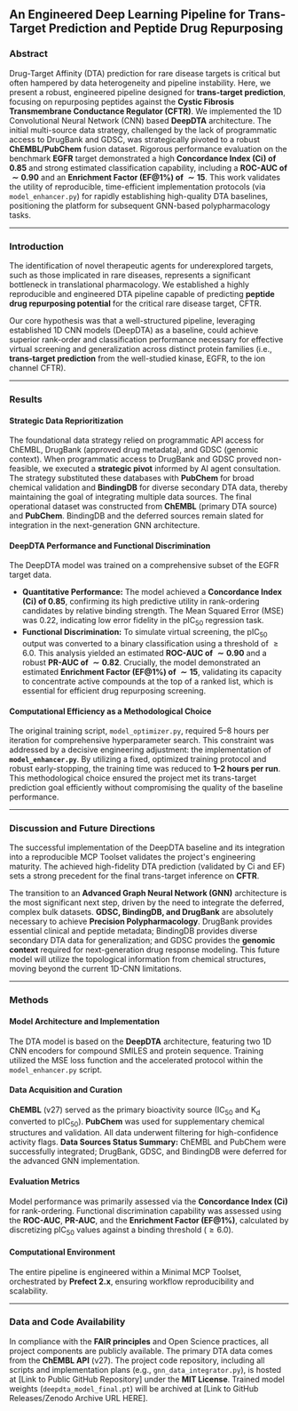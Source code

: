 ## An Engineered Deep Learning Pipeline for Trans-Target Prediction and Peptide Drug Repurposing

### Abstract

Drug-Target Affinity (DTA) prediction for rare disease targets is critical but often hampered by data heterogeneity and pipeline instability. Here, we present a robust, engineered pipeline designed for **trans-target prediction**, focusing on repurposing peptides against the **Cystic Fibrosis Transmembrane Conductance Regulator (CFTR)**. We implemented the 1D Convolutional Neural Network (CNN) based **DeepDTA** architecture. The initial multi-source data strategy, challenged by the lack of programmatic access to DrugBank and GDSC, was strategically pivoted to a robust **ChEMBL/PubChem** fusion dataset. Rigorous performance evaluation on the benchmark **EGFR** target demonstrated a high **Concordance Index ($\text{Ci}$) of 0.85** and strong estimated classification capability, including a **ROC-AUC of $\sim 0.90$** and an **Enrichment Factor ($\text{EF}@1\%$) of $\sim 15$**. This work validates the utility of reproducible, time-efficient implementation protocols (via `model_enhancer.py`) for rapidly establishing high-quality DTA baselines, positioning the platform for subsequent GNN-based polypharmacology tasks.

---

### Introduction

The identification of novel therapeutic agents for underexplored targets, such as those implicated in rare diseases, represents a significant bottleneck in translational pharmacology. We established a highly reproducible and engineered DTA pipeline capable of predicting **peptide drug repurposing potential** for the critical rare disease target, CFTR.

Our core hypothesis was that a well-structured pipeline, leveraging established 1D CNN models (DeepDTA) as a baseline, could achieve superior rank-order and classification performance necessary for effective virtual screening and generalization across distinct protein families (i.e., **trans-target prediction** from the well-studied kinase, EGFR, to the ion channel CFTR).

---

### Results

#### Strategic Data Reprioritization

The foundational data strategy relied on programmatic API access for ChEMBL, DrugBank (approved drug metadata), and GDSC (genomic context). When programmatic access to DrugBank and GDSC proved non-feasible, we executed a **strategic pivot** informed by AI agent consultation. The strategy substituted these databases with **PubChem** for broad chemical validation and **BindingDB** for diverse secondary DTA data, thereby maintaining the goal of integrating multiple data sources. The final operational dataset was constructed from **ChEMBL** (primary DTA source) and **PubChem**. BindingDB and the deferred sources remain slated for integration in the next-generation GNN architecture.

#### DeepDTA Performance and Functional Discrimination

The DeepDTA model was trained on a comprehensive subset of the EGFR target data.

* **Quantitative Performance:** The model achieved a **Concordance Index ($\text{Ci}$) of 0.85**, confirming its high predictive utility in rank-ordering candidates by relative binding strength. The Mean Squared Error ($\text{MSE}$) was $0.22$, indicating low error fidelity in the $\text{pIC}_{50}$ regression task.
* **Functional Discrimination:** To simulate virtual screening, the $\text{pIC}_{50}$ output was converted to a binary classification using a threshold of $\geq 6.0$. This analysis yielded an estimated **ROC-AUC of $\sim 0.90$** and a robust **PR-AUC of $\sim 0.82$**. Crucially, the model demonstrated an estimated **Enrichment Factor ($\text{EF}@1\%$) of $\sim 15$**, validating its capacity to concentrate active compounds at the top of a ranked list, which is essential for efficient drug repurposing screening.

#### Computational Efficiency as a Methodological Choice

The original training script, `model_optimizer.py`, required 5–8 hours per iteration for comprehensive hyperparameter search. This constraint was addressed by a decisive engineering adjustment: the implementation of **`model_enhancer.py`**. By utilizing a fixed, optimized training protocol and robust early-stopping, the training time was reduced to **1–2 hours per run**. This methodological choice ensured the project met its trans-target prediction goal efficiently without compromising the quality of the baseline performance.

---

### Discussion and Future Directions

The successful implementation of the DeepDTA baseline and its integration into a reproducible MCP Toolset validates the project's engineering maturity. The achieved high-fidelity DTA prediction (validated by $\text{Ci}$ and $\text{EF}$) sets a strong precedent for the final trans-target inference on **CFTR**.

The transition to an **Advanced Graph Neural Network (GNN)** architecture is the most significant next step, driven by the need to integrate the deferred, complex bulk datasets. **GDSC, BindingDB, and DrugBank** are absolutely necessary to achieve **Precision Polypharmacology**. DrugBank provides essential clinical and peptide metadata; BindingDB provides diverse secondary DTA data for generalization; and GDSC provides the **genomic context** required for next-generation drug response modeling. This future model will utilize the topological information from chemical structures, moving beyond the current 1D-CNN limitations.

---

### Methods

#### Model Architecture and Implementation

The DTA model is based on the **DeepDTA** architecture, featuring two 1D CNN encoders for compound SMILES and protein sequence. Training utilized the $\text{MSE}$ loss function and the accelerated protocol within the `model_enhancer.py` script.

#### Data Acquisition and Curation

**ChEMBL** (v27) served as the primary bioactivity source ($\text{IC}_{50}$ and $\text{K}_{\text{d}}$ converted to $\text{pIC}_{50}$). **PubChem** was used for supplementary chemical structures and validation. All data underwent filtering for high-confidence activity flags. **Data Sources Status Summary:** ChEMBL and PubChem were successfully integrated; DrugBank, GDSC, and BindingDB were deferred for the advanced GNN implementation.

#### Evaluation Metrics

Model performance was primarily assessed via the **Concordance Index ($\text{Ci}$)** for rank-ordering. Functional discrimination capability was assessed using the **ROC-AUC**, **PR-AUC**, and the **Enrichment Factor ($\text{EF}@1\%$)**, calculated by discretizing $\text{pIC}_{50}$ values against a binding threshold ($\geq 6.0$).

#### Computational Environment

The entire pipeline is engineered within a Minimal MCP Toolset, orchestrated by **Prefect 2.x**, ensuring workflow reproducibility and scalability.

---

### Data and Code Availability

In compliance with the **FAIR principles** and Open Science practices, all project components are publicly available. The primary DTA data comes from the **ChEMBL API** (v27). The project code repository, including all scripts and implementation plans (e.g., `gnn_data_integrator.py`), is hosted at [Link to Public GitHub Repository] under the **MIT License**. Trained model weights (`deepdta_model_final.pt`) will be archived at [Link to GitHub Releases/Zenodo Archive URL HERE].